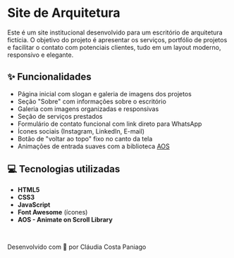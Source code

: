 # Site de Arquitetura 

Este é um site institucional desenvolvido para um escritório de arquitetura fictícia. O objetivo do projeto é apresentar os serviços, portfólio de projetos e facilitar o contato com potenciais clientes, tudo em um layout moderno, responsivo e elegante.

## ✨ Funcionalidades

- Página inicial com slogan e galeria de imagens dos projetos
- Seção "Sobre" com informações sobre o escritório
- Galeria com imagens organizadas e responsivas
- Seção de serviços prestados
- Formulário de contato funcional com link direto para WhatsApp
- Ícones sociais (Instagram, LinkedIn, E-mail)
- Botão de "voltar ao topo" fixo no canto da tela
- Animações de entrada suaves com a biblioteca [AOS](https://michalsnik.github.io/aos/)

## 💻 Tecnologias utilizadas

- **HTML5**
- **CSS3**
- **JavaScript**
- **Font Awesome** (ícones)
- **AOS - Animate on Scroll Library**

<br>

Desenvolvido com 💙 por Cláudia Costa Paniago
